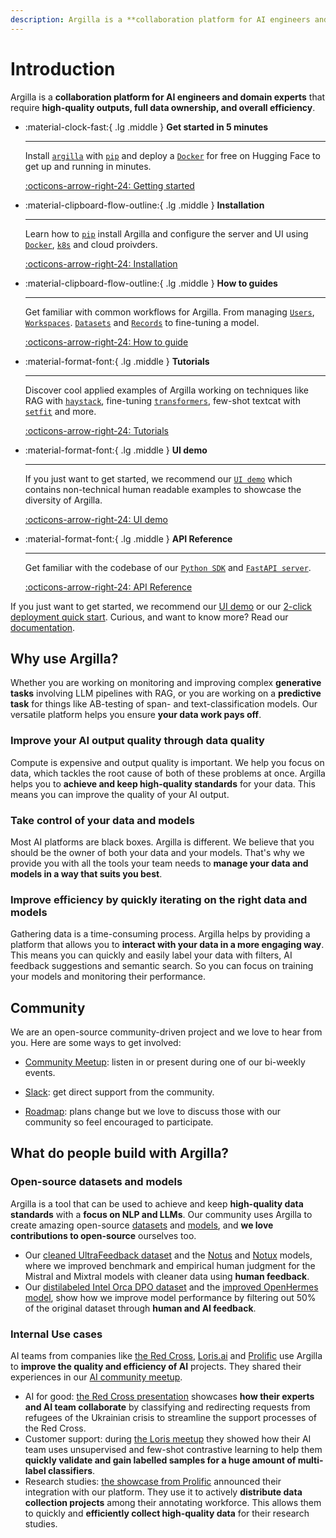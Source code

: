 ```yaml
---
description: Argilla is a **collaboration platform for AI engineers and domain experts** that require **high-quality outputs, full data ownership, and overall efficiency**.
---
```


# Introduction

Argilla is a **collaboration platform for AI engineers and domain experts** that require **high-quality outputs, full data ownership, and overall efficiency**.

<div class="grid cards" markdown>

-   :material-clock-fast:{ .lg .middle } __Get started in 5 minutes__

    ---

    Install [`argilla`](#) with [`pip`](#) and deploy a [`Docker`](#) for free on Hugging Face to get up and running in minutes.

    [:octicons-arrow-right-24: Getting started](/argilla-python/overview/quickstart/)

-   :material-clipboard-flow-outline:{ .lg .middle } __Installation__

    ---

    Learn how to [`pip`](#) install Argilla and configure the server and UI using [`Docker`](#), [`k8s`](#) and cloud proivders.

    [:octicons-arrow-right-24: Installation](/argilla-python/overview/installation/)

-   :material-clipboard-flow-outline:{ .lg .middle } __How to guides__

    ---

    Get familiar with common workflows for Argilla. From managing [`Users`](#), [`Workspaces`](#). [`Datasets`](#) and [`Records`](#) to fine-tuning a model.

    [:octicons-arrow-right-24: How to guide](/argilla-python/how_to_guides/)

-   :material-format-font:{ .lg .middle } __Tutorials__

    ---

    Discover cool applied examples of Argilla working on techniques like RAG with [`haystack`](#), fine-tuning [`transformers`](#),  few-shot textcat with [`setfit`](#) and more.

    [:octicons-arrow-right-24: Tutorials](/argilla-python/tutorials/)

-   :material-format-font:{ .lg .middle } __UI demo__

    ---

    If you just want to get started, we recommend our [`UI demo`](#) which contains non-technical human readable examples to showcase the diversity of Argilla.

    [:octicons-arrow-right-24: UI demo](https://demo.argilla.io/sign-in?auth=ZGVtbzoxMjM0NTY3OA%3D%3D)

-   :material-format-font:{ .lg .middle } __API Reference__

    ---

    Get familiar with the codebase of our [`Python SDK`](#) and [`FastAPI server`](#).

    [:octicons-arrow-right-24: API Reference](/argilla-python/reference)

</div>

If you just want to get started, we recommend our [UI demo](https://demo.argilla.io/sign-in?auth=ZGVtbzoxMjM0NTY3OA%3D%3D) or our [2-click deployment quick start](https://docs.argilla.io/en/latest/getting_started/cheatsheet.html). Curious, and want to know more? Read our [documentation](https://docs.argilla.io/).

## Why use Argilla?

Whether you are working on monitoring and improving complex **generative tasks** involving LLM pipelines with RAG, or you are working on a **predictive task** for things like AB-testing of span- and text-classification models. Our versatile platform helps you ensure **your data work pays off**.

### Improve your AI output quality through data quality

Compute is expensive and output quality is important. We help you focus on data, which tackles the root cause of both of these problems at once. Argilla helps you to **achieve and keep high-quality standards** for your data. This means you can improve the quality of your AI output.

### Take control of your data and models

Most AI platforms are black boxes. Argilla is different. We believe that you should be the owner of both your data and your models. That's why we provide you with all the tools your team needs to **manage your data and models in a way that suits you best**.

### Improve efficiency by quickly iterating on the right data and models

Gathering data is a time-consuming process. Argilla helps by providing a platform that allows you to **interact with your data in a more engaging way**. This means you can quickly and easily label your data with filters, AI feedback suggestions and semantic search. So you can focus on training your models and monitoring their performance.

## Community

We are an open-source community-driven project and we love to hear from you. Here are some ways to get involved:

- [Community Meetup](https://lu.ma/embed-checkout/evt-IQtRiSuXZCIW6FB): listen in or present during one of our bi-weekly events.

- [Slack](https://join.slack.com/t/rubrixworkspace/shared_invite/zt-whigkyjn-a3IUJLD7gDbTZ0rKlvcJ5g): get direct support from the community.

- [Roadmap](https://github.com/orgs/argilla-io/projects/10/views/1): plans change but we love to discuss those with our community so feel encouraged to participate.

## What do people build with Argilla?

### Open-source datasets and models

Argilla is a tool that can be used to achieve and keep **high-quality data standards** with a **focus on NLP and LLMs**. Our community uses Argilla to create amazing open-source [datasets](https://huggingface.co/datasets?other=argilla) and [models](https://huggingface.co/models?other=distilabel), and **we love contributions to open-source** ourselves too.

- Our [cleaned UltraFeedback dataset](https://huggingface.co/datasets/argilla/ultrafeedback-binarized-preferences-cleaned) and the [Notus](https://huggingface.co/argilla/notus-7b-v1) and [Notux](https://huggingface.co/argilla/notux-8x7b-v1) models, where we improved benchmark and empirical human judgment for the Mistral and Mixtral models with cleaner data using **human feedback**.
- Our [distilabeled Intel Orca DPO dataset](https://huggingface.co/datasets/argilla/distilabel-intel-orca-dpo-pairs) and the [improved OpenHermes model](https://huggingface.co/argilla/distilabeled-OpenHermes-2.5-Mistral-7B), show how we improve model performance by filtering out 50% of the original dataset through **human and AI feedback**.

### Internal Use cases

AI teams from companies like [the Red Cross](https://510.global/), [Loris.ai](https://loris.ai/) and [Prolific](https://www.prolific.com/) use Argilla to **improve the quality and efficiency of AI** projects. They shared their experiences in our [AI community meetup](https://lu.ma/embed-checkout/evt-IQtRiSuXZCIW6FB).

- AI for good: [the Red Cross presentation](https://youtu.be/ZsCqrAhzkFU?feature=shared) showcases **how their experts and AI team collaborate** by classifying and redirecting requests from refugees of the Ukrainian crisis to streamline the support processes of the Red Cross.
- Customer support: during [the Loris meetup](https://youtu.be/jWrtgf2w4VU?feature=shared) they showed how their AI team uses unsupervised and few-shot contrastive learning to help them **quickly validate and gain labelled samples for a huge amount of multi-label classifiers**.
- Research studies: [the showcase from Prolific](https://youtu.be/ePDlhIxnuAs?feature=shared) announced their integration with our platform. They use it to actively **distribute data collection projects** among their annotating workforce. This allows them to quickly and **efficiently collect high-quality data** for their research studies.